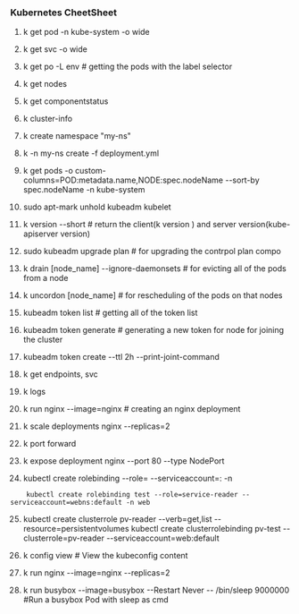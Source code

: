 ### Kubernetes CheetSheet

1. k get pod -n kube-system -o wide
2. k get svc -o wide
3. k get po -L env # getting the pods with the label selector
4. k get nodes 
5. k get componentstatus
6. k cluster-info 
7. k create namespace "my-ns"
8. k -n my-ns create -f deployment.yml
9. k get pods -o custom-columns=POD:metadata.name,NODE:spec.nodeName --sort-by spec.nodeName -n kube-system
10. sudo apt-mark unhold kubeadm kubelet 
11. k version --short # return the client(k version ) and server version(kube-apiserver version)

12. sudo kubeadm upgrade plan # for upgrading the contrpol plan compo
13. k drain [node_name] --ignore-daemonsets # for evicting all of the pods from a node
14. k uncordon [node_name] # for rescheduling of the pods on that nodes

15. kubeadm token list # getting all of the token list
16. kubeadm token generate # generating a new token for node for joining the cluster
17. kubeadm token create <generated-token> --ttl 2h --print-joint-command
18. k get endpoints, svc
19. k logs <pods-name>
20. k run nginx --image=nginx # creating an nginx deployment  
21. k scale deployments nginx --replicas=2
22. k port forward
23. k expose deployment nginx --port 80 --type NodePort
24. kubectl create rolebinding <rolebinding-name> --role=<role-name> --serviceaccount=<ns>:<sa> -n <ns>
```
	kubectl create rolebinding test --role=service-reader --serviceaccount=webns:default -n web
```
25. kubectl create clusterrole pv-reader --verb=get,list --resource=persistentvolumes
	kubectl create clusterrolebinding pv-test --clusterrole=pv-reader --serviceaccount=web:default

26. k config view # View the kubeconfig content
27. k run nginx --image=nginx --replicas=2 
28. k run busybox --image=busybox --Restart Never -- /bin/sleep 9000000 #Run a busybox Pod with sleep as cmd 
















